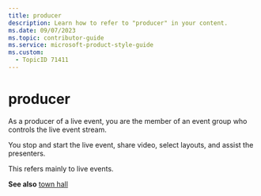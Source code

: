 ```yaml
---
title: producer
description: Learn how to refer to "producer" in your content.
ms.date: 09/07/2023
ms.topic: contributor-guide
ms.service: microsoft-product-style-guide
ms.custom:
  - TopicID 71411
---
```



# producer

As a producer of a live event, you are the member of an event group who controls the live event stream.  

You stop and start the live event, share video, select layouts, and assist the presenters. 
 
This refers mainly to live events.  

**See also** [town hall](~/teams-style-guide/a-z-word-list/t/town-hall.md)  

